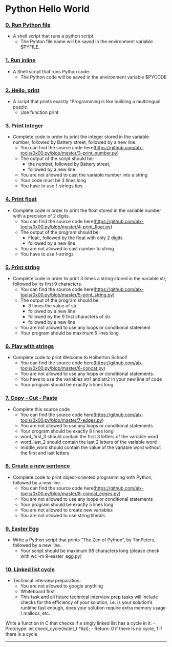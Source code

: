 # Python Hello World

### [0. Run Python file](./0-run)
* A shell script that runs a python script.
	- The Pyhton file name will be saved in the environment variable $PYFILE.

### [1. Run inline](./1-run_inline)
* A Shell script that runs Python code.
	- The Python code will be saved in the environment variable $PYCODE

### [2. Hello, print](./2-print.py)
* A script that prints exactly "Programming is like building a multilingual puzzle.
	- Use function print

### [3. Print Integer](./3-print_number.py)
* Complete code in order to print the integer stored in the variable number, followed by Battery street, followed by a new line.
	- You can find the source code here(https://github.com/alx-tools/0x00.py/blob/master/3-print_number.py)
	- The output of the script should be:
		- the number, followed by Battery street,
		- followed by a new line
	- You are not allowed to cast the variable number into a string
	- Your code must be 3 lines long
	- You have to use f-strings tips

### [4. Print float](./4-print_float.py)
* Complete code in order to print the float stored in the variable number with a precision of 2 digits.
	- You can find the source code here(https://github.com/alx-tools/0x00.py/blob/master/4-print_float.py)
	- The output of the program should be:
		- Float:, followed by the float with only 2 digits
		- followed by a new line
	- You are not allowed to cast number to string
	- You have to use f-strings

### [5. Print string](./5-print_string.py)
* Complete code in order to print 3 times a string stored in the variable str, followed by its first 9 characters.
	- You can find the source code here(https://github.com/alx-tools/0x00.py/blob/master/5-print_string.py)
	- The output of the program should be:
		- 3 times the value of str
		- followed by a new line
		- followed by the 9 first characters of str
		- followed by a new line
	- You are not allowed to use any loops or conditional statement
	- Your program should be maximum 5 lines long

### [6. Play with strings](./6-concat.py)
* Complete code to print Welcome to Holberton School!
	- You can find the source code here(https://github.com/alx-tools/0x00.py/blob/master/6-concat.py)
	- You are not allowed to use any loops or conditional statements.
	- You have to use the variables str1 and str2 in your new line of code
	- Your program should be exactly 5 lines long

### [7. Copy - Cut - Paste](./7-edges.py)
* Complete this source code
	- You can find the source code here(https://github.com/alx-tools/0x00.py/blob/master/7-edges.py)
	- You are not allowed to use any loops or conditional statements
	- Your program should be exactly 8 lines long
	- word_first_3 should contain the first 3 letters of the variable word
	- word_last_2 should contain the last 2 letters of the variable word
	- middle_word should contain the value of the variable word without the first and last letters

### [8. Create a new sentence](./8-concat_edges.py)
* Complete code to print object-oriented programming with Python, followed by a new line.
	- You can find the source code here(https://github.com/alx-tools/0x00.py/blob/master/8-concat_edges.py)
	- You are not allowed to use any loops or conditional statements
	- Your program should be exactly 5 lines long
	- You are not allowed to create new variables
	- You are not allowed to use string literals

### [9. Easter Egg](./9-easter_egg.py)
* Write a Python script that prints “The Zen of Python”, by TimPeters, followed by a new line.
	- Your script should be maximum 98 characters long (please check with wc -m 9-easter_egg.py)

### [10. Linked list cycle](./10-check_cycle.c)
* Technical interview preparation:
	- You are not allowed to google anything
	- Whiteboard first
	- This task and all future technical interview prep tasks will include checks for the efficiency of your solution, i.e. is your solution’s runtime fast enough, does your solution require extra memory usage / mallocs, etc.
	
Write a function in C that checks if a singly linked list has a cycle in it.
	- Prototype: int check_cycle(listint_t *list);
	- Return: 0 if there is no cycle, 1 if there is a cycle

---
